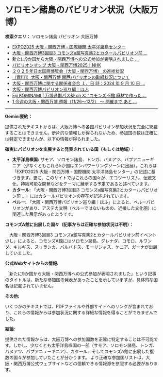 # ソロモン諸島のパビリオン状況（大阪万博）

**検索クエリ：** ソロモン諸島 パビリオン 大阪万博

- [EXPO2025 大阪・関西万博 - 国際機関 太平洋諸島センター](https://pic.or.jp/featured_word/10255/)
- [大阪・関西万博3回目3 コモンズa館写真集2とカタールパビリオン前 ...](https://ameblo.jp/bomuu/entry-12895014892.html)
- [新たに9か国から大阪・関西万博への公式参加が表明されました ...](https://www.expo2025.or.jp/news/news-20220531-01/)
- [パビリオンマップ 大阪・関西万博2025｜NHK](https://www3.nhk.or.jp/news/special/osaka_expo/pavilion/)
- [２０２５年日本国際博覧会（大阪・関西万博） の進捗状況](https://www.cas.go.jp/jp/seisaku/expo_suisin_honbu/kankei_renraku/dai5/siryou1.pdf)
- [（資料1）大阪・関西万博 関西パビリオンの取組状況について](https://www.kouiki-kansai.jp/material/files/group/3/1-170shiryo1.pdf)
- [大阪・関西万博に関する関係者会合 １．日 時：2024 年 9 月 10 日 ...](https://www.cas.go.jp/jp/seisaku/osaka_kansai_banpaku/pdf/r60910_siryou1.pdf)
- [大阪・関西万博パビリオン巡り編｜ほふ](https://note.com/matugeya/n/nedf39f8182d6)
- [Eiji KOMINAMI | 万博通期パス勢 on X: "コモンズ-E館 廃材で作った ...](https://twitter.com/eijikominami/status/1913533480979538364)
- [1 今週の大阪・関西万博 週報（11/26～12/2） ～ 開催まで あと ...](https://www.shikoku.meti.go.jp/03_sesakudocs/0310_expo2025/weeklyreport/241126-1202.pdf)


---

**Gemini要約：**

提供されたテキストからは、大阪万博への各国パビリオン参加状況を完全に網羅することはできません。断片的な情報しか得られないため、参加国の数は正確には特定できませんが、以下の情報が得られました。


**確実にパビリオンを出展すると発表されている国（もしくは地域）：**

* **太平洋島嶼国:** サモア、ソロモン諸島、トンガ、バヌアツ、パプアニューギニア（少なくともこれら5か国はエンパワーリングゾーンに出展）。これらは「EXPO2025 大阪・関西万博 - 国際機関 太平洋諸島センター」の記述に基づきます。更に、このサイトではこれらの国々が、エコツーリズム、伝統文化、持続可能な開発などをテーマに展示する予定であると述べています。
* **カタール:**  「大阪・関西万博3回目3 コモンズa館写真集2とカタールパビリオン前 ...」にはカタールパビリオンの存在が記述されています。
* **ペルー:** 「大阪・関西万博パビリオン巡り編｜ほふ」によると、ペルーパビリオンがあり、アステカ文明（ペルーではないものの、近接した文化圏）に関連した展示があったようです。


**コモンズA館に出展した国々（記事からは正確な参加状況は不明）：**

「大阪・関西万博3回目3 コモンズa館写真集2とカタールパビリオン前イベント少し」によると、コモンズA館にはソロモン諸島、グレナダ、コモロ、ルワンダ、キルギス、スリランカ、バルバドス、モーリシャス、ケニア、ガーナが出展していました。


**公式Webサイトからの情報:**

「新たに9か国から大阪・関西万博への公式参加が表明されました」という記事のタイトルは、新たな参加国の発表があったことを示していますが、具体的な国名は記載されていません。


**その他:**

いくつかのテキストでは、PDFファイルや外部サイトへのリンクが含まれており、これらの情報からは参加状況に関する詳細な情報を得ることができませんでした。


**結論:**

提供された情報からは、大阪万博への参加国数を正確に特定することは不可能です。しかし、少なくとも太平洋島嶼国の一部（サモア、ソロモン諸島、トンガ、バヌアツ、パプアニューギニア）、カタール、そしてコモンズA館に出展した複数の国々が参加していたことが分かります。  より正確な参加国リストは、大阪・関西万博公式ウェブサイトなどの信頼できる情報源を参照する必要があります。


